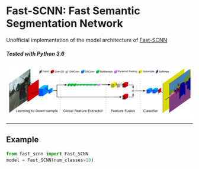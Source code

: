 # Fast-SCNN: Fast Semantic Segmentation Network 
Unofficial implementation of the model architecture of [Fast-SCNN](https://arxiv.org/abs/1902.04502)

##### Tested with Python 3.6

![Network Architecture image from the paper](figures/fast-scnn.png)


------------------



## Example

```python
from fast_scnn import Fast_SCNN
model = Fast_SCNN(num_classes=10)
```